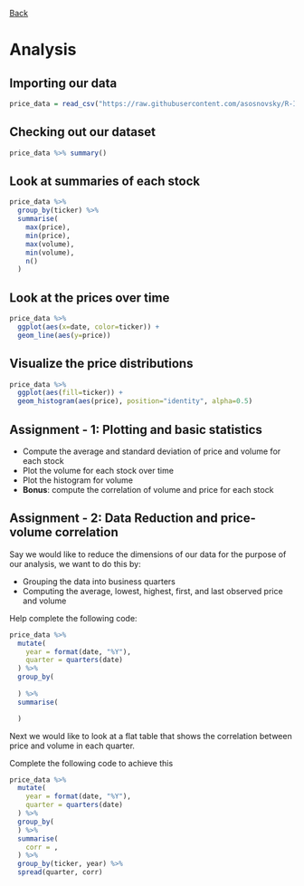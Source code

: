 [Back](./readme.md)

# Analysis

## Importing our data

```r
price_data = read_csv("https://raw.githubusercontent.com/asosnovsky/R-Intro-Class/master/data/price_data.csv")
```

## Checking out our dataset

```r
price_data %>% summary()
```

## Look at summaries of each stock

```r
price_data %>% 
  group_by(ticker) %>% 
  summarise(
    max(price),
    min(price),
    max(volume),
    min(volume),
    n()
  )
```

## Look at the prices over time

```r
price_data %>% 
  ggplot(aes(x=date, color=ticker)) + 
  geom_line(aes(y=price))
```

## Visualize the price distributions

```r
price_data %>% 
  ggplot(aes(fill=ticker)) + 
  geom_histogram(aes(price), position="identity", alpha=0.5)
```

## Assignment - 1: Plotting and basic statistics

- Compute the average and standard deviation of price and volume for each stock
- Plot the volume for each stock over time
- Plot the histogram for volume
- **Bonus**: compute the correlation of volume and price for each stock

## Assignment - 2: Data Reduction and price-volume correlation

Say we would like to reduce the dimensions of our data for the purpose of our analysis, we want to do this by:

- Grouping the data into business quarters
- Computing the average, lowest, highest, first, and last observed price and volume

Help complete the following code:

```r
price_data %>% 
  mutate(
    year = format(date, "%Y"),
    quarter = quarters(date)
  ) %>% 
  group_by(
    
  ) %>%
  summarise(

  ) 
```

Next we would like to look at a flat table that shows the correlation between price and volume in each quarter.

Complete the following code to achieve this

```r
price_data %>% 
  mutate(
    year = format(date, "%Y"),
    quarter = quarters(date)
  ) %>% 
  group_by(
  ) %>%
  summarise(
    corr = ,
  ) %>% 
  group_by(ticker, year) %>% 
  spread(quarter, corr)
```
